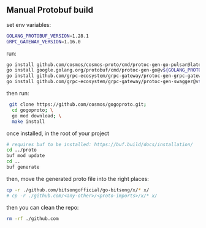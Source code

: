 ## Manual Protobuf build

set env variables:

```sh
GOLANG_PROTOBUF_VERSION=1.28.1
GRPC_GATEWAY_VERSION=1.16.0
```

run:

```sh
go install github.com/cosmos/cosmos-proto/cmd/protoc-gen-go-pulsar@latest
go install google.golang.org/protobuf/cmd/protoc-gen-go@v${GOLANG_PROTOBUF_VERSION}
go install github.com/grpc-ecosystem/grpc-gateway/protoc-gen-grpc-gateway@v${GRPC_GATEWAY_VERSION}
go install github.com/grpc-ecosystem/grpc-gateway/protoc-gen-swagger@v${GRPC_GATEWAY_VERSION}
```

then run:

```sh
 git clone https://github.com/cosmos/gogoproto.git;
  cd gogoproto; \
  go mod download; \
  make install
```

once installed, in the root of your project

```sh
# requires buf to be installed: https://buf.build/docs/installation/
cd ../proto
buf mod update
cd ..
buf generate
```

then, move the generated proto file into the right places:

```sh
cp -r ./github.com/bitsongofficial/go-bitsong/x/* x/
# cp -r ./github.com/<any-other>/<proto-imports>/x/* x/
```

then you can clean the repo:

```sh
rm -rf ./github.com
```

